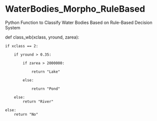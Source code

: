 # WaterBodies_Morpho_RuleBased
Python Function to Classify Water Bodies Based on Rule-Based Decision System


def class_wb(xclass, yround, zarea):

    if xclass == 2:
    
        if yround > 0.35:
        
            if zarea > 2000000:
            
                return "Lake"
                
            else:
            
                return "Pond"
            
        else:
            return "River"
        
    else:
        return "No"
